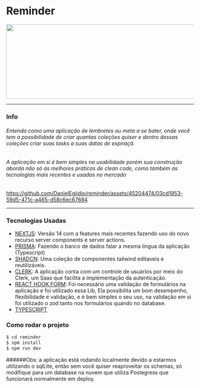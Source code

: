 
# Reminder
<img width="600" height="200" src="https://github.com/Yog9/SnapShot/assets/45204474/f404ec6e-ce2b-4c89-a25f-ce32bf007284"/>
 

------------


### Info
###### Entenda como uma aplicação de lembretes ou meta a se bater, onde você tem a possibilidade de criar quantas coleções quiser e dentro dessas coleções criar suas tasks a suas datas de expiraçã.

###### A aplicação em si é bem simples na usabilidade porém sua construção aborda não só as melhores práticas de clean code, como também as tecnologias mais recentes e usadas no mercado

https://github.com/DanielEgiidio/reminder/assets/45204474/03cd1953-59d5-471c-a465-d58c6ec67684


------------


### Tecnologias Usadas

- [NEXTJS](https://nextjs.org/): Versão 14 com a features mais recentes fazendo uso do novo recurso server components e server actions.
- [PRISMA](https://www.prisma.io/): Fazendo o banco de dados falar a mesma lingua da aplicação (Typescript)
- [SHADCN](https://ui.shadcn.com/): Uma coleção de componentes tailwind editaveis e reutilizáveis.
- [CLERK](https://clerk.com/): A aplicação conta com um controle de usuários por meio do Clerk, um Saas que facilita a implementação da autenticação.
- [REACT HOOK FORM](https://react-hook-form.com/): Foi necessário uma validação de formulários na aplicação e foi utilizado essa Lib, Ela possibilita um bom desempenho, flexíbilidade e validação, e é bem simples o seu uso, na validação em si foi utilizado o zod tanto nos formulários quando no database.
- [TYPESCRIPT](https://www.typescriptlang.org/docs/) 


### Como rodar o projeto

```bash
$ cd reminder
$ npm install 
$ npm run dev
```

######Obs: a aplicação está rodando localmente devido a estarmos utilizando o sqlLite, então sem você quiser reaproveitar os schemas, só modifique para um database na nuvem que utiliza Postegress que funcionará normalmente em deploy.
